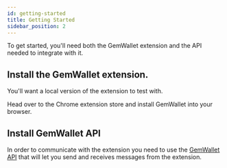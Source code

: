 ```yaml
---
id: getting-started
title: Getting Started
sidebar_position: 2
---
```


To get started, you'll need both the GemWallet extension and the API needed to integrate with it.

## Install the GemWallet extension.

You'll want a local version of the extension to test with.

Head over to the Chrome extension store and install GemWallet into your browser.

## Install GemWallet API

In order to communicate with the extension you need to use the [GemWallet API](/docs/api/gemwallet-api) that will let you send and receives messages from the extension.
